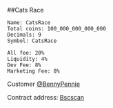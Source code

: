 ##Cats Race

```
Name: CatsRace
Total coins: 100_000_000_000_000
Decimals: 9
Symbol: CatsRace
```

```
All fee: 20%
Liquidity: 4%
Dev Fee: 8%
Marketing Fee: 8%
```

Customer [@BennyPennie](https://t.me/BennyPennie)

Contract address: [Bscscan](https://bscscan.com/address/0xBd98Fd3edA10ee37Dfac02252D75256790cBA444#code)